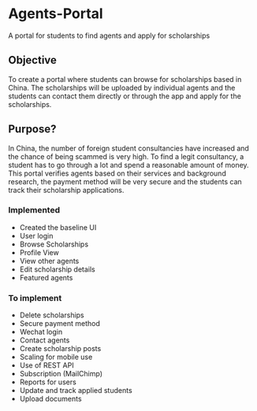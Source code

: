 # Agents-Portal
A portal for students to find agents and apply for scholarships

## Objective
To create a portal where students can browse for scholarships based in China. The scholarships will be uploaded by individual agents and the students can contact them 
directly or through the app and apply for the scholarships.

## Purpose?
In China, the number of foreign student consultancies have increased and the chance of being scammed is very high. To find a legit consultancy,
a student has to go through a lot and spend a reasonable amount of money. This portal verifies agents based on their services and background research,
the payment method will be very secure and the students can track their scholarship applications.

### Implemented
- Created the baseline UI
- User login
- Browse Scholarships
- Profile View
- View other agents
- Edit scholarship details
- Featured agents

### To implement
- Delete scholarships
- Secure payment method
- Wechat login
- Contact agents
- Create scholarship posts
- Scaling for mobile use
- Use of REST API
- Subscription (MailChimp)
- Reports for users
- Update and track applied students
- Upload documents

